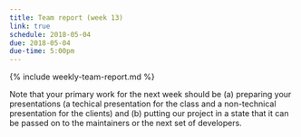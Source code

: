 ```yaml
---
title: Team report (week 13)
link: true
schedule: 2018-05-04
due: 2018-05-04
due-time: 5:00pm
---
```

{% include weekly-team-report.md %}

Note that your primary work for the next week should be (a) preparing your
presentations (a techical presentation for the class and a non-technical
presentation for the clients) and (b) putting our project in a state that
it can be passed on to the maintainers or the next set of developers.
